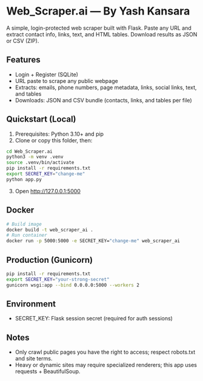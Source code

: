 # Web_Scraper.ai — By Yash Kansara

A simple, login-protected web scraper built with Flask. Paste any URL and extract contact info, links, text, and HTML tables. Download results as JSON or CSV (ZIP).

## Features
- Login + Register (SQLite)
- URL paste to scrape any public webpage
- Extracts: emails, phone numbers, page metadata, links, social links, text, and tables
- Downloads: JSON and CSV bundle (contacts, links, and tables per file)

## Quickstart (Local)
1. Prerequisites: Python 3.10+ and pip
2. Clone or copy this folder, then:
```bash
cd Web_Scraper.ai
python3 -m venv .venv
source .venv/bin/activate
pip install -r requirements.txt
export SECRET_KEY="change-me"
python app.py
```
3. Open http://127.0.0.1:5000

## Docker
```bash
# Build image
docker build -t web_scraper_ai .
# Run container
docker run -p 5000:5000 -e SECRET_KEY="change-me" web_scraper_ai
```

## Production (Gunicorn)
```bash
pip install -r requirements.txt
export SECRET_KEY="your-strong-secret"
gunicorn wsgi:app --bind 0.0.0.0:5000 --workers 2
```

## Environment
- SECRET_KEY: Flask session secret (required for auth sessions)

## Notes
- Only crawl public pages you have the right to access; respect robots.txt and site terms.
- Heavy or dynamic sites may require specialized renderers; this app uses requests + BeautifulSoup.